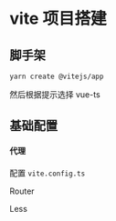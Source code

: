 # vite 项目搭建

## 脚手架

```shell
yarn create @vitejs/app
```

然后根据提示选择 vue-ts

## 基础配置

#### 代理

配置 `vite.config.ts`



Router 



Less

